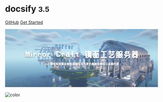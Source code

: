 # docsify <small>3.5</small>

[GitHub](https://github.com/docsifyjs/docsify/)
[Get Started](#quick-start)

<!-- 背景图片 -->

![](images/bg.jpg)

<!-- 背景色 -->

![color](#f0f0f0)